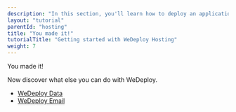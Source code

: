 ```yaml
---
description: "In this section, you'll learn how to deploy an application using WeDeploy Hosting."
layout: "tutorial"
parentId: "hosting"
title: "You made it!"
tutorialTitle: "Getting started with WeDeploy Hosting"
weight: 7
---
```


<div class="notfound">
	<div class="notfound-icon">
		<span class="icon-16-thumb-up"></span>
	</div>
	<p class="notfound-text">You made it!</p>
	<p>Now discover what else you can do with WeDeploy.</p>
	<ul class="checklist">
		<li><a href="/tutorials/data-web/get-started.html">WeDeploy Data</a></li>
		<li><a href="/tutorials/email-web/get-started.html">WeDeploy Email</a></li>
	</ul>
</div>
